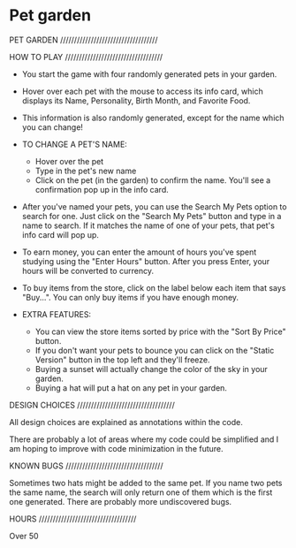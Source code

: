 # Pet garden

PET GARDEN
///////////////////////////////////

HOW TO PLAY
///////////////////////////////////

- You start the game with four randomly generated pets in your garden.
- Hover over each pet with the mouse to access its info card, which displays its Name, Personality, Birth Month, and Favorite Food.
- This information is also randomly generated, except for the name which you can change!

- TO CHANGE A PET'S NAME:
   + Hover over the pet
   + Type in the pet's new name
   + Click on the pet (in the garden) to confirm the name. You'll see a confirmation pop up in the info card.

- After you've named your pets, you can use the Search My Pets option to search for one. Just click on the "Search My Pets"
  button and type in a name to search. If it matches the name of one of your pets, that pet's info card will pop up.

- To earn money, you can enter the amount of hours you've spent studying using the "Enter Hours" button. After you press
  Enter, your hours will be converted to currency.

- To buy items from the store, click on the label below each item that says "Buy...". You can only buy items if you have
  enough money.

- EXTRA FEATURES:
  + You can view the store items sorted by price with the "Sort By Price" button.
  + If you don't want your pets to bounce you can click on the "Static Version" button in the top left and they'll freeze.
  + Buying a sunset will actually change the color of the sky in your garden.
  + Buying a hat will put a hat on any pet in your garden.


DESIGN CHOICES
///////////////////////////////////

All design choices are explained as annotations within the code.

There are probably a lot of areas where my code could be simplified and I am hoping to improve with code minimization in
the future.


KNOWN BUGS
///////////////////////////////////

Sometimes two hats might be added to the same pet. If you name two pets the same name, the search will only return one of them
which is the first one generated. There are probably more undiscovered bugs.


HOURS
///////////////////////////////////

Over 50
